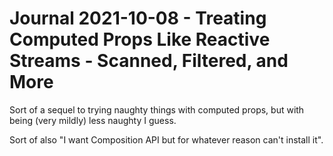 Journal 2021-10-08 - Treating Computed Props Like Reactive Streams - Scanned, Filtered, and More
================================================================================================

Sort of a sequel to trying naughty things with computed props, but with being (very mildly) less naughty I guess.

Sort of also "I want Composition API but for whatever reason can't install it".
